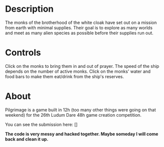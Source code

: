 Description
==

The monks of the brotherhood of the white cloak have set out on a mission from earth with minimal supplies. Their goal is to explore as many worlds and meet as many alien species as possible before their supplies run out.

Controls
==

Click on the monks to bring them in and out of prayer. The speed of the ship depends on the number of active monks.
Click on the monks' water and food bars to make them eat/drink from the ship's reserves.

About
==

Pilgrimage is a game built in 12h (too many other things were going on that weekend) for the 26th Ludum Dare 48h game creation competition.

You can see the submission here: []

**The code is very messy and hacked together. Maybe someday I will come back and clean it up.**
